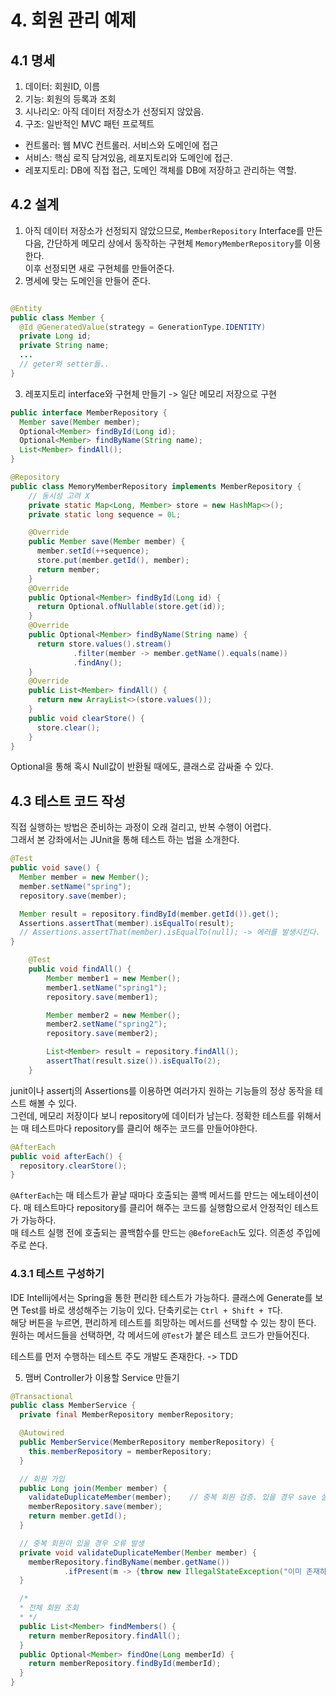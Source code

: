 # 4. 회원 관리 예제
## 4.1 명세
1. 데이터: 회원ID, 이름
2. 기능: 회원의 등록과 조회
3. 시나리오: 아직 데이터 저장소가 선정되지 않았음.
4. 구조: 일반적인 MVC 패턴 프로젝트
- 컨트롤러: 웹 MVC 컨트롤러. 서비스와 도메인에 접근
- 서비스: 핵심 로직 담겨있음, 레포지토리와 도메인에 접근.
- 레포지토리: DB에 직접 접근, 도메인 객체를 DB에 저장하고 관리하는 역할.

## 4.2 설계
1. 아직 데이터 저장소가 선정되지 않았으므로, `MemberRepository` Interface를 만든 다음, 간단하게 메모리 상에서 동작하는 구현체 `MemoryMemberRepository`를 이용한다. <br> 이후 선정되면 새로 구현체를 만들어준다. 
2. 명세에 맞는 도메인을 만들어 준다.
```java

@Entity
public class Member {
  @Id @GeneratedValue(strategy = GenerationType.IDENTITY)
  private Long id;
  private String name;
  ...
  // geter와 setter들..
}
```
3. 레포지토리 interface와 구현체 만들기 -> 일단 메모리 저장으로 구현
```java
public interface MemberRepository {
  Member save(Member member);
  Optional<Member> findById(Long id);
  Optional<Member> findByName(String name);
  List<Member> findAll();
}
```
```java
@Repository
public class MemoryMemberRepository implements MemberRepository {
    // 동시성 고려 X 
    private static Map<Long, Member> store = new HashMap<>();
    private static long sequence = 0L; 

    @Override
    public Member save(Member member) {
      member.setId(++sequence);
      store.put(member.getId(), member);
      return member;
    }
    @Override
    public Optional<Member> findById(Long id) {
      return Optional.ofNullable(store.get(id));
    }
    @Override
    public Optional<Member> findByName(String name) {
      return store.values().stream()
              .filter(member -> member.getName().equals(name))
              .findAny();
    }
    @Override
    public List<Member> findAll() {
      return new ArrayList<>(store.values());
    }
    public void clearStore() {
      store.clear();
    }
}
```
Optional을 통해 혹시 Null값이 반환될 때에도, 클래스로 감싸줄 수 있다.

## 4.3 테스트 코드 작성
직접 실행하는 방법은 준비하는 과정이 오래 걸리고, 반복 수행이 어렵다. <br>
그래서 본 강좌에서는 JUnit을 통해 테스트 하는 법을 소개한다.
```java
@Test
public void save() {
  Member member = new Member();
  member.setName("spring");
  repository.save(member);

  Member result = repository.findById(member.getId()).get();
  Assertions.assertThat(member).isEqualTo(result);
  // Assertions.assertThat(member).isEqualTo(null); -> 에러를 발생시킨다.
}
```
```java
    @Test
    public void findAll() {
        Member member1 = new Member();
        member1.setName("spring1");
        repository.save(member1);

        Member member2 = new Member();
        member2.setName("spring2");
        repository.save(member2);

        List<Member> result = repository.findAll();
        assertThat(result.size()).isEqualTo(2);
    }
```
junit이나 assertj의 Assertions를 이용하면 여러가지 원하는 기능들의 정상 동작을 테스트 해볼 수 있다. <br>
그런데, 메모리 저장이다 보니 repository에 데이터가 남는다. 정확한 테스트를 위해서는 매 테스트마다 repository를 클리어 해주는 코드를 만들어야한다.
```java
@AfterEach
public void afterEach() {
  repository.clearStore();
}
```
`@AfterEach`는 매 테스트가 끝날 때마다 호출되는 콜백 메서드를 만드는 에노테이션이다. 매 테스트마다 repository를 클리어 해주는 코드를 실행함으로서 안정적인 테스트가 가능하다. <br> 매 테스트 실행 전에 호출되는 콜백함수를 만드는 `@BeforeEach`도 있다. 의존성 주입에 주로 쓴다. <br>

### 4.3.1 테스트 구성하기
IDE Intellij에서는 Spring을 통한 편리한 테스트가 가능하다. 클래스에 Generate를 보면 Test를 바로 생성해주는 기능이 있다. 단축키로는 `Ctrl + Shift + T`다. <br> 해당 버튼을 누르면, 편리하게 테스트를 희망하는 메서드를 선택할 수 있는 창이 뜬다. 원하는 메서드들을 선택하면, 각 메서드에 `@Test`가 붙은 테스트 코드가 만들어진다.

테스트를 먼저 수행하는 테스트 주도 개발도 존재한다. -> TDD

5. 맴버 Controller가 이용할 Service 만들기
```java
@Transactional
public class MemberService {
  private final MemberRepository memberRepository;

  @Autowired
  public MemberService(MemberRepository memberRepository) {
    this.memberRepository = memberRepository;
  }

  // 회원 가입
  public Long join(Member member) {
    validateDuplicateMember(member);    // 중복 회원 검증. 있을 경우 save 실행하지 않는건가?
    memberRepository.save(member);
    return member.getId();
  }

  // 중복 회원이 있을 경우 오류 발생
  private void validateDuplicateMember(Member member) {
    memberRepository.findByName(member.getName())
            .ifPresent(m -> {throw new IllegalStateException("이미 존재하는 회원입니다.");});
  }

  /*
  * 전체 회원 조회
  * */
  public List<Member> findMembers() {
    return memberRepository.findAll();
  }
  public Optional<Member> findOne(Long memberId) {
    return memberRepository.findById(memberId);
  }
}

```
